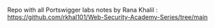 Repo with all Portswigger labs notes by Rana Khalil :
https://github.com/rkhal101/Web-Security-Academy-Series/tree/main